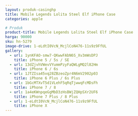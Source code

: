 ```yaml
---
layout: produk-casinghp
title: Mobile Legends Lolita Steel Elf iPhone Case
categories: apple

# Produk
product-title: Mobile Legends Lolita Steel Elf iPhone Case
harga: 90000
sku: hn-5279
image-drive: 1-eLdtI0VcN_McjlCoN476-11s9z9FfUL
gallery:
  - url: 1ynKFAO-smw7-QKwwFAbN6S_Xv3mWsDPJ
    title: iPhone 5 / 5s / SE
  - url: 13dZjvhVWevVYummPzyFaQWLgMQ2l82Hm
    title: iPhone 6 / 6s
  - url: 1JTZIsa45vq28ZBzeoZpr4N6mV2902p03
    title: iPhone 6 Plus / 6s Plus
  - url: 1bGcMTXvT5d1VLehF5qRqTjwwqFcMDsFh
    title: iPhone 7 / 8
  - url: 1a4eKWnpqeGgMbD3zHsBWjZQHpSXr2UF6
    title: iPhone 7 Plus / 8 Plus
  - url: 1-eLdtI0VcN_McjlCoN476-11s9z9FfUL
    title: iPhone X
---
```

